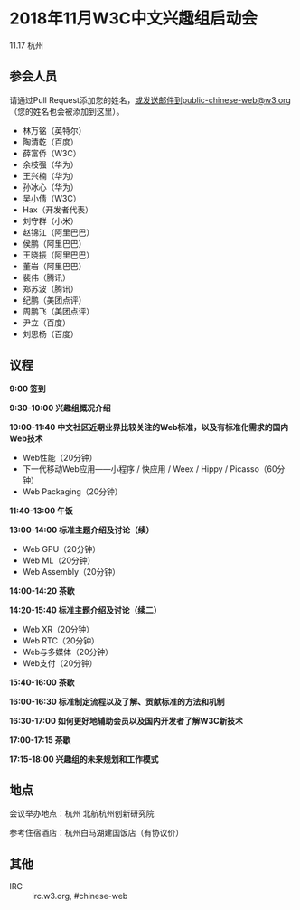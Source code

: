 # 2018年11月W3C中文兴趣组启动会

11.17 杭州

## 参会人员

请通过Pull Request添加您的姓名，或发送邮件到public-chinese-web@w3.org（您的姓名也会被添加到这里）。

* 林万铭（英特尔）
* 陶清乾（百度）
* 薛富侨（W3C）
* 余枝强（华为）
* 王兴楠（华为）
* 孙冰心（华为）
* 吴小倩（W3C）
* Hax（开发者代表）
* 刘守群（小米）
* 赵锦江（阿里巴巴）
* 侯鹏（阿里巴巴）
* 王晓振（阿里巴巴）
* 董岩（阿里巴巴）
* 裴伟（腾讯）
* 郑苏波（腾讯）
* 纪鹏（美团点评）
* 周鹏飞（美团点评）
* 尹立（百度）
* 刘思杨（百度）

## 议程

**9:00 签到**

**9:30-10:00 兴趣组概况介绍**

**10:00-11:40 中文社区近期业界比较关注的Web标准，以及有标准化需求的国内Web技术**

* Web性能（20分钟）
* 下一代移动Web应用——小程序 / 快应用 / Weex / Hippy / Picasso（60分钟）
* Web Packaging（20分钟）

**11:40-13:00 午饭**

**13:00-14:00 标准主题介绍及讨论（续）**

* Web GPU（20分钟）
* Web ML（20分钟）
* Web Assembly（20分钟）

**14:00-14:20 茶歇**

**14:20-15:40 标准主题介绍及讨论（续二）**

* Web XR（20分钟）
* Web RTC（20分钟）
* Web与多媒体（20分钟）
* Web支付（20分钟）

**15:40-16:00 茶歇**

**16:00-16:30 标准制定流程以及了解、贡献标准的方法和机制**

**16:30-17:00 如何更好地辅助会员以及国内开发者了解W3C新技术**

**17:00-17:15 茶歇**

**17:15-18:00 兴趣组的未来规划和工作模式**

## 地点

会议举办地点：杭州 北航杭州创新研究院

参考住宿酒店：杭州白马湖建国饭店（有协议价）

## 其他

<dl>
<dt>IRC</dt>
<dd>irc.w3.org, #chinese-web</dd>
</dl>
